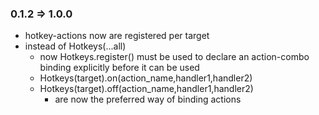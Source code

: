 ### 0.1.2 => 1.0.0
* hotkey-actions now are registered per target
* instead of Hotkeys(...all)
    * now Hotkeys.register() must be used to declare an action-combo binding explicitly before it can be used
    * Hotkeys(target).on(action_name,handler1,handler2)
    * Hotkeys(target).off(action_name,handler1,handler2)
        * are now the preferred way of binding actions      